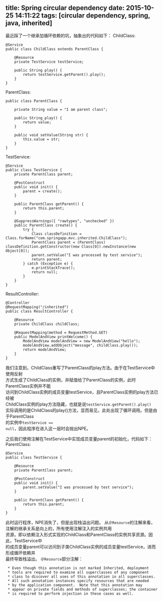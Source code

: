 title: Spring circular dependency
date: 2015-10-25 14:11:22
tags: [circular dependency, spring, java, inherited]
---
最近踩了一个继承加循环依赖的坑，抽象出的代码如下：
ChildClass:
```
@Service
public class ChildClass extends ParentClass {

    @Resource
    private TestService testService;

    public String play() {
        return testService.getParent().play();
    }
}
```
ParentClass:
```
public class ParentClass {

    private String value = "I am parent class";

    public String play() {
        return value;
    }

    public void setValue(String str) {
        this.value = str;
    }
}
```
TestService:
```
@Service
public class TestService {
    private ParentClass parent;

    @PostConstruct
    public void init() {
        parent = create();
    }

    public ParentClass getParent() {
        return this.parent;
    }

    @SuppressWarnings({ "rawtypes", "unchecked" })
    public ParentClass create() {
        try {
            Class classDefinition = Class.forName("com.springapp.mvc.inherited.ChildClass");
            ParentClass parent = (ParentClass) classDefinition.getConstructor(new Class[0]).newInstance(new Object[0]);
            parent.setValue("I was processed by test service");
            return parent;
        } catch (Exception e) {
            e.printStackTrace();
            return null;
        }
    }
}
```
ResultController:
```
@Controller
@RequestMapping("/inherited")
public class ResultController {

    @Resource
    private ChildClass childClass;

    @RequestMapping(method = RequestMethod.GET)
    public ModelAndView printWelcome() {
        ModelAndView modelAndView = new ModelAndView("hello");
        modelAndView.addObject("message", childClass.play());
        return modelAndView;
    }
}
```

我们注意到，ChildClass重写了ParentClass的play方法。由于在TestService中使用反射  
方式生成了ChildClass的实例，并赋值给了ParentClass的实例，此时ParentClass实例并不能  
访问到ChildClass实例的成员变量testService，且ParentClass实例的play方法已经被  
ChildClass实例的play方法隐藏，也就是说<code>testService.getParent().play()</code>  
实际调用的是ChildClass的play()方法，显而易见，此处出现了循环调用。但是由于ParentClass  
的实例中<code>testService == null</code>，因此程序在进入这一层时会抛出NPE。

之后我们使用注解在TestService中实现成员变量parent的初始化，代码如下：
ParentClass:
```
@Service
public class TestService {
    
    @Resource
    private ParentClass parent;

    @PostConstruct
    public void init() {
        parent.setValue("I was processed by test service");
    }

    public ParentClass getParent() {
        return this.parent;
    }
}
```
此时运行程序，NPE消失了，但是出现栈溢出问题。
从<code>＠Resource</code>的注解来看，注解的继承关系是向上的，所有使用注解注入的实例共用  
资源，即以依赖注入形式实现的ChildClass和ParentClass的实例共享资源。因此，TestService中  
的成员变量parent可以访问到子类ChildClass实例的成员变量testService，进而形成循环依赖并  
最终导致栈溢出。
<code>＠Resource</code>部分注解：
```
 * Even though this annotation is not marked Inherited, deployment
 * tools are required to examine all superclasses of any component
 * class to discover all uses of this annotation in all superclasses.
 * All such annotation instances specify resources that are needed
 * by the application component.  Note that this annotation may
 * appear on private fields and methods of superclasses; the container
 * is required to perform injection in these cases as well.
```
